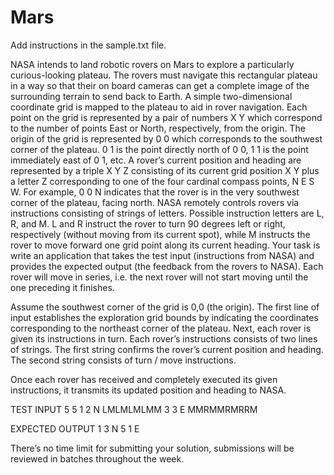 # Mars

Add instructions in the sample.txt file. 


NASA intends to land robotic rovers on Mars to explore a particularly curious-looking plateau. The rovers must
navigate this rectangular plateau in a way so that their on board cameras can get a complete image of the
surrounding terrain to send back to Earth.
A simple two-dimensional coordinate grid is mapped to the plateau to aid in rover navigation. Each point on the grid is
represented by a pair of numbers X Y which correspond to the number of points East or North, respectively, from the
origin. The origin of the grid is represented by 0 0 which corresponds to the southwest corner of the plateau. 0 1 is
the point directly north of 0 0, 1 1 is the point immediately east of 0 1, etc. A rover’s current position and heading are
represented by a triple X Y Z consisting of its current grid position X Y plus a letter Z corresponding to one of the four
cardinal compass points, N E S W. For example, 0 0 N indicates that the rover is in the very southwest corner of the
plateau, facing north.
NASA remotely controls rovers via instructions consisting of strings of letters. Possible instruction letters are L, R,
and M. L and R instruct the rover to turn 90 degrees left or right, respectively (without moving from its current spot),
while M instructs the rover to move forward one grid point along its current heading.
Your task is write an application that takes the test input (instructions from NASA) and provides the expected output
(the feedback from the rovers to NASA). Each rover will move in series, i.e. the next rover will not start moving until
the one preceding it finishes.

Assume the southwest corner of the grid is 0,0 (the origin). The first
line of input establishes the exploration grid bounds by indicating the
coordinates corresponding to the northeast corner of the plateau.
Next, each rover is given its instructions in turn. Each rover’s
instructions consists of two lines of strings. The first string confirms
the rover’s current position and heading. The second string consists of
turn / move instructions.

Once each rover has received and completely executed its given
instructions, it transmits its updated position and heading to NASA.


TEST INPUT
5 5
1 2 N
LMLMLMLMM
3 3 E
MMRMMRMRRM

EXPECTED OUTPUT
1 3 N
5 1 E


There’s no time limit for submitting your solution, submissions will be reviewed in batches throughout the week.
